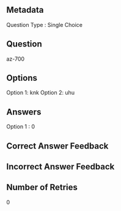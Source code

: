 ## Metadata
Question Type : Single Choice

## Question
az-700

## Options
Option 1: knk
Option 2: uhu

## Answers
Option 1 : 0

## Correct Answer Feedback


## Incorrect Answer Feedback


## Number of Retries
0

